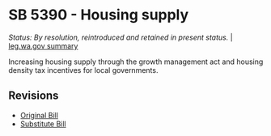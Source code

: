 # SB 5390 - Housing supply
*Status: By resolution, reintroduced and retained in present status.* | [leg.wa.gov summary](https://app.leg.wa.gov/billsummary?BillNumber=5390&Year=2021)

Increasing housing supply through the growth management act and housing density tax incentives for local governments.

## Revisions
* [Original Bill](1/)
* [Substitute Bill](S/)